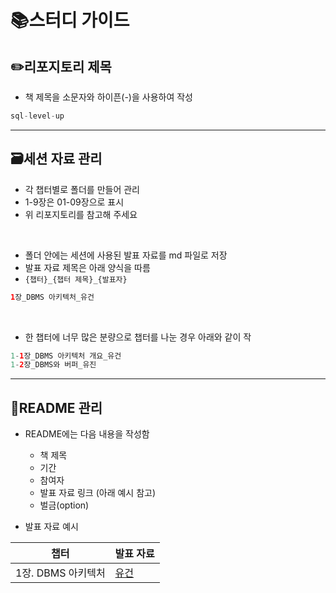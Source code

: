 # 📚스터디 가이드

## ✏️리포지토리 제목

- 책 제목을 소문자와 하이픈(-)을 사용하여 작성
```java
sql-level-up
```
---
## 🗃️세션 자료 관리
- 각 챕터별로 폴더를 만들어 관리
- 1-9장은 01-09장으로 표시
- 위 리포지토리를 참고해 주세요
<br>

- 폴더 안에는 세션에 사용된 발표 자료를 md 파일로 저장
- 발표 자료 제목은 아래 양식을 따름 
- `{챕터}_{챕터 제목}_{발표자}`

```java
1장_DBMS 아키텍처_유건
```
<br>

- 한 챕터에 너무 많은 분량으로 챕터를 나눈 경우 아래와 같이 작
```java
1-1장_DBMS 아키텍처 개요_유건
1-2장_DBMS와 버퍼_유진
```
---
## 📄️README 관리
- README에는 다음 내용을 작성함
  - 책 제목
  - 기간
  - 참여자
  - 발표 자료 링크 (아래 예시 참고)
  - 벌금(option)
  
    
- 발표 자료 예시

| 챕터            | 발표 자료   |
|---------|-----------------|
| 1장. DBMS 아키텍처 | [유건](https://github.com/Dev-Books-Master-Study/Study-Guide/blob/main/01%EC%9E%A5/1%EC%9E%A5_DBMS%20%EC%95%84%ED%82%A4%ED%85%8D%EC%B2%98_%EC%9C%A0%EA%B1%B4.md)|

